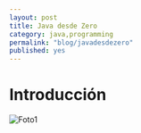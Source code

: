 ```yaml
---
layout: post
title: Java desde Zero 
category: java,programming
permalink: "blog/javadesdezero"
published: yes
---
```


# Introducción

<img class="differentSize30" src="https://lh3.googleusercontent.com/proxy/gdLUHLWY8Np6cHHOA2dqFe316H4zlcP62wO8At7yPTmaVRWUjAL2K3vCCNcd2uT_xRJSkPi2oC_vyjnTwaZ4wDtYWvQKGQZYNPiXblzJi3KGeiYH6tn5rmALUGggLBzud5bVMtbkl8sy" alt="Foto1" style="margin:auto; display:block;">
